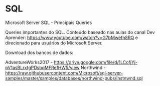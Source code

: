 # SQL

Microsoft Server SQL - Principais Queries

Queries importantes do SQL. Conteúdo baseado nas aulas do canal Dev Aprender: https://www.youtube.com/watch?v=G7bMwefn8RQ e direcionado para usuários do Microsoft Server.

Download dos bancos de dados:

AdventureWorks2017 - https://drive.google.com/file/d/1LCofjYj-pV1asBLrxtgPDsbqMFRefHW5/view
Northwind - https://raw.githubusercontent.com/Microsoft/sql-server-samples/master/samples/databases/northwind-pubs/instnwnd.sql
